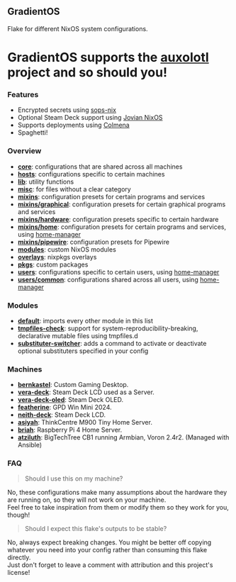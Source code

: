 ## GradientOS
Flake for different NixOS system configurations.

# GradientOS supports the [auxolotl](https://auxolotl.org/) project and so should you!

### Features
- Encrypted secrets using [sops-nix](https://github.com/Mic92/sops-nix)
- Optional Steam Deck support using [Jovian NixOS](https://github.com/Jovian-Experiments/Jovian-NixOS)
- Supports deployments using [Colmena](https://github.com/zhaofengli/colmena)
- Spaghetti!

### Overview
- **[core](core)**: configurations that are shared across all machines
- **[hosts](hosts)**: configurations specific to certain machines
- **[lib](lib)**: utility functions
- **[misc](misc)**: for files without a clear category
- **[mixins](mixins)**: configuration presets for certain programs and services
- **[mixins/graphical](mixins/graphical)**: configuration presets for certain graphical programs and services
- **[mixins/hardware](mixins/hardware)**: configuration presets specific to certain hardware
- **[mixins/home](mixins/home)**: configuration presets for certain programs and services, using [home-manager](https://github.com/nix-community/home-manager)
- **[mixins/pipewire](mixins/pipewire)**: configuration presets for Pipewire
- **[modules](modules)**: custom NixOS modules
- **[overlays](overlays)**: nixpkgs overlays
- **[pkgs](pkgs)**: custom packages
- **[users](users)**: configurations specific to certain users, using [home-manager](https://github.com/nix-community/home-manager)
- **[users/common](users/common)**: configurations shared across all users, using [home-manager](https://github.com/nix-community/home-manager)

### Modules
- **[default](modules/default.nix)**: imports every other module in this list
- **[tmpfiles-check](modules/tmpfiles-check.nix)**: support for system-reproducibility-breaking, declarative mutable files using tmpfiles.d
- **[substituter-switcher](modules/substituter-switcher.nix)**: adds a command to activate or deactivate optional substituters specified in your config

### Machines

- **[bernkastel](hosts/bernkastel)**: Custom Gaming Desktop.
- **[vera-deck](hosts/vera-deck)**: Steam Deck LCD used as a Server.
- **[vera-deck-oled](hosts/vera-deck-oled)**: Steam Deck OLED.
- **[featherine](hosts/featherine)**: GPD Win Mini 2024.
- **[neith-deck](hosts/neith-deck)**: Steam Deck LCD.
- **[asiyah](hosts/asiyah)**: ThinkCentre M900 Tiny Home Server.
- **[briah](hosts/briah)**: Raspberry Pi 4 Home Server.
- **[atziluth](hosts/atziluth)**: BigTechTree CB1 running Armbian, Voron 2.4r2. (Managed with Ansible)

### FAQ

> Should I use this on my machine?

No, these configurations make many assumptions about the hardware they are running on, so they will not work on your machine.<br>
Feel free to take inspiration from them or modify them so they work for you, though!

> Should I expect this flake's outputs to be stable?

No, always expect breaking changes. You might be better off copying whatever you need into your config rather than consuming this flake directly.<br>
Just don't forget to leave a comment with attribution and this project's license!

